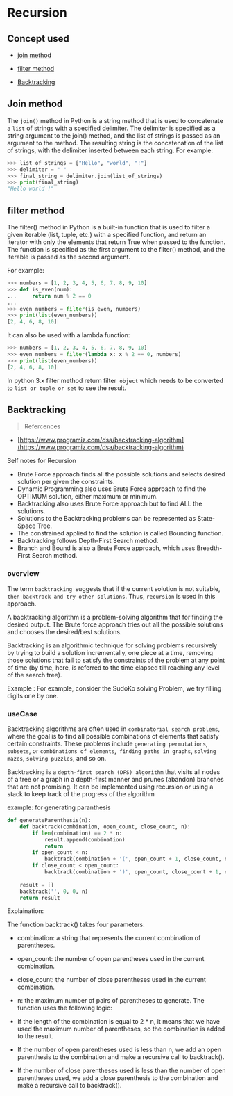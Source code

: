 # Recursion

## Concept used
- [join method](#join-method)

- [filter method](#filter-method)

- [Backtracking](#backtracking)
## Join method 
The `join()` method in Python is a string method that is used to concatenate a `list` of strings with a specified delimiter. The delimiter is specified as a string argument to the join() method, and the list of strings is passed as an argument to the method. The resulting string is the concatenation of the list of strings, with the delimiter inserted between each string. For example:
```py
>>> list_of_strings = ["Hello", "world", "!"]
>>> delimiter = " "
>>> final_string = delimiter.join(list_of_strings)
>>> print(final_string)
"Hello world !"
```
## filter method

The filter() method in Python is a built-in function that is used to filter a given iterable (list, tuple, etc.) with a specified function, and return an iterator with only the elements that return True when passed to the function. The function is specified as the first argument to the filter() method, and the iterable is passed as the second argument.

For example:
```py
>>> numbers = [1, 2, 3, 4, 5, 6, 7, 8, 9, 10]
>>> def is_even(num):
...     return num % 2 == 0
...
>>> even_numbers = filter(is_even, numbers)
>>> print(list(even_numbers))
[2, 4, 6, 8, 10]
```
It can also be used with a lambda function:

```py
>>> numbers = [1, 2, 3, 4, 5, 6, 7, 8, 9, 10]
>>> even_numbers = filter(lambda x: x % 2 == 0, numbers)
>>> print(list(even_numbers))
[2, 4, 6, 8, 10]
```
In python 3.x filter method return filter` object` which needs to be converted to `list or tuple or set` to see the result.

## Backtracking
> Refercences
- [https://www.programiz.com/dsa/backtracking-algorithm](https://www.programiz.com/dsa/backtracking-algorithm)

Self notes for Recursion

- Brute Force approach finds all the possible solutions and selects desired solution per given the constraints.
- Dynamic Programming also uses Brute Force approach to find the OPTIMUM solution, either maximum or minimum.
- Backtracking also uses Brute Force approach but to find ALL the solutions.
- Solutions to the Backtracking problems can be represented as State-Space Tree.
- The constrained applied to find the solution is called Bounding function.
- Backtracking follows Depth-First Search method.
- Branch and Bound is also a Brute Force approach, which uses Breadth-First Search method.
### overview
The term `backtracking `suggests that if the current solution is not suitable,` then backtrack and try other solutions`. Thus, `recursion` is used in this approach.

A backtracking algorithm is a problem-solving algorithm that for finding the desired output.
The Brute force approach tries out all the possible solutions and chooses the desired/best solutions.

Backtracking is an algorithmic technique for solving problems recursively by trying to build a solution incrementally, one piece at a time, removing those solutions that fail to satisfy the constraints of the problem at any point of time (by time, here, is referred to the time elapsed till reaching any level of the search tree).

Example : For example, consider the SudoKo solving Problem, we try filling digits one by one.

### useCase
Backtracking algorithms are often used in `combinatorial search problems`, where the goal is to find all possible combinations of elements that satisfy certain constraints. These problems include `generating permutations`,` subsets`, or `combinations of elements`,` finding paths in graphs`, `solving mazes`, `solving puzzles`, and so on.

Backtracking is a `depth-first search (DFS) algorithm` that visits all nodes of a tree or a graph in a depth-first manner and prunes (abandon) branches that are not promising. It can be implemented using recursion or using a stack to keep track of the progress of the algorithm

example: for generating paranthesis
```py
def generateParenthesis(n):
    def backtrack(combination, open_count, close_count, n):
        if len(combination) == 2 * n:
            result.append(combination)
            return
        if open_count < n:
            backtrack(combination + '(', open_count + 1, close_count, n)
        if close_count < open_count:
            backtrack(combination + ')', open_count, close_count + 1, n)
            
    result = []
    backtrack('', 0, 0, n)
    return result

```
Explaination:

The function backtrack() takes four parameters:

* combination: a string that represents the current combination of parentheses.
* open_count: the number of open parentheses used in the current combination.
* close_count: the number of close parentheses used in the current combination.
* n: the maximum number of pairs of parentheses to generate.
The function uses the following logic:

* If the length of the combination is equal to 2 * n, it means that we have used the maximum number of parentheses, so the combination is added to the result.

* If the number of open parentheses used is less than n, we add an open parenthesis to the combination and make a recursive call to backtrack().
* If the number of close parentheses used is less than the number of open parentheses used, we add a close parenthesis to the combination and make a recursive call to backtrack().